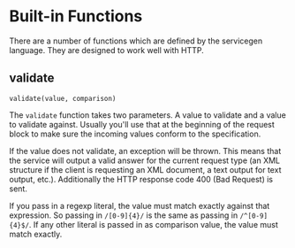 # Built-in Functions

There are a number of functions which are defined by the servicegen language.
They are designed to work well with HTTP.

## validate

    validate(value, comparison)

The `validate` function takes two parameters. A value to validate and a value
to validate against. Usually you'll use that at the beginning of the request
block to make sure the incoming values conform to the specification.

If the value does not validate, an exception will be thrown. This means that
the service will output a valid answer for the current request type (an XML
structure if the client is requesting an XML document, a text output for text
output, etc.). Additionally the HTTP response code 400 (Bad Request) is sent.

If you pass in a regexp literal, the value must match exactly against that
expression. So passing in `/[0-9]{4}/` is the same as passing in
`/^[0-9]{4}$/`. If any other literal is passed in as comparison value, the
value must match exactly.
